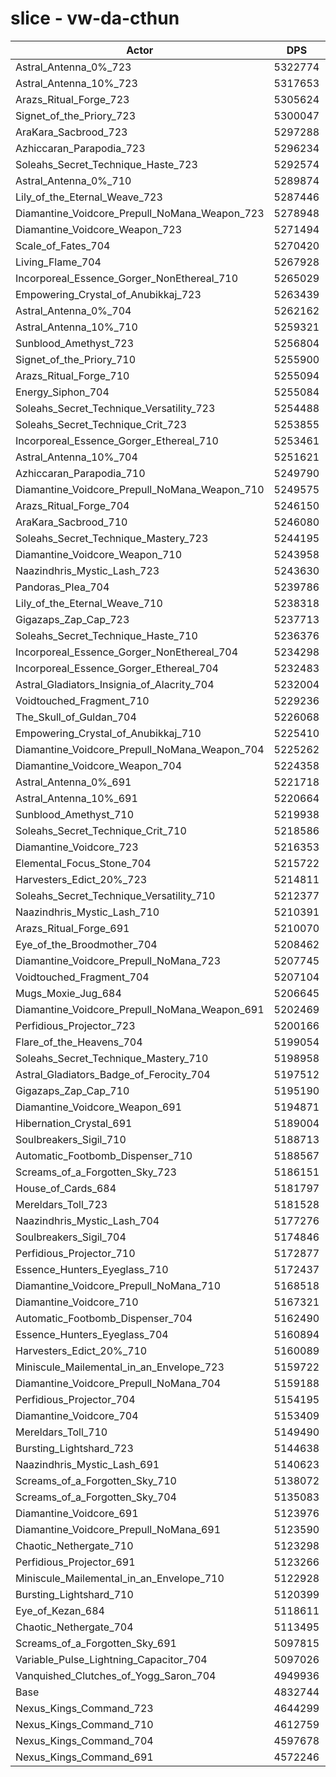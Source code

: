 # slice - vw-da-cthun
| Actor | DPS | Increase |
|---|:---:|:---:|
|Astral_Antenna_0%_723|5322774|10.14%|
|Astral_Antenna_10%_723|5317653|10.03%|
|Arazs_Ritual_Forge_723|5305624|9.78%|
|Signet_of_the_Priory_723|5300047|9.67%|
|AraKara_Sacbrood_723|5297288|9.61%|
|Azhiccaran_Parapodia_723|5296234|9.59%|
|Soleahs_Secret_Technique_Haste_723|5292574|9.51%|
|Astral_Antenna_0%_710|5289874|9.46%|
|Lily_of_the_Eternal_Weave_723|5287446|9.41%|
|Diamantine_Voidcore_Prepull_NoMana_Weapon_723|5278948|9.23%|
|Diamantine_Voidcore_Weapon_723|5271494|9.08%|
|Scale_of_Fates_704|5270420|9.06%|
|Living_Flame_704|5267928|9.00%|
|Incorporeal_Essence_Gorger_NonEthereal_710|5265029|8.94%|
|Empowering_Crystal_of_Anubikkaj_723|5263439|8.91%|
|Astral_Antenna_0%_704|5262162|8.89%|
|Astral_Antenna_10%_710|5259321|8.83%|
|Sunblood_Amethyst_723|5256804|8.77%|
|Signet_of_the_Priory_710|5255900|8.76%|
|Arazs_Ritual_Forge_710|5255094|8.74%|
|Energy_Siphon_704|5255084|8.74%|
|Soleahs_Secret_Technique_Versatility_723|5254488|8.73%|
|Soleahs_Secret_Technique_Crit_723|5253855|8.71%|
|Incorporeal_Essence_Gorger_Ethereal_710|5253461|8.71%|
|Astral_Antenna_10%_704|5251621|8.67%|
|Azhiccaran_Parapodia_710|5249790|8.63%|
|Diamantine_Voidcore_Prepull_NoMana_Weapon_710|5249575|8.63%|
|Arazs_Ritual_Forge_704|5246150|8.55%|
|AraKara_Sacbrood_710|5246080|8.55%|
|Soleahs_Secret_Technique_Mastery_723|5244195|8.51%|
|Diamantine_Voidcore_Weapon_710|5243958|8.51%|
|Naazindhris_Mystic_Lash_723|5243630|8.50%|
|Pandoras_Plea_704|5239786|8.42%|
|Lily_of_the_Eternal_Weave_710|5238318|8.39%|
|Gigazaps_Zap_Cap_723|5237713|8.38%|
|Soleahs_Secret_Technique_Haste_710|5236376|8.35%|
|Incorporeal_Essence_Gorger_NonEthereal_704|5234298|8.31%|
|Incorporeal_Essence_Gorger_Ethereal_704|5232483|8.27%|
|Astral_Gladiators_Insignia_of_Alacrity_704|5232004|8.26%|
|Voidtouched_Fragment_710|5229236|8.20%|
|The_Skull_of_Guldan_704|5226068|8.14%|
|Empowering_Crystal_of_Anubikkaj_710|5225410|8.13%|
|Diamantine_Voidcore_Prepull_NoMana_Weapon_704|5225262|8.12%|
|Diamantine_Voidcore_Weapon_704|5224358|8.10%|
|Astral_Antenna_0%_691|5221718|8.05%|
|Astral_Antenna_10%_691|5220664|8.03%|
|Sunblood_Amethyst_710|5219938|8.01%|
|Soleahs_Secret_Technique_Crit_710|5218586|7.98%|
|Diamantine_Voidcore_723|5216353|7.94%|
|Elemental_Focus_Stone_704|5215722|7.92%|
|Harvesters_Edict_20%_723|5214811|7.91%|
|Soleahs_Secret_Technique_Versatility_710|5212377|7.86%|
|Naazindhris_Mystic_Lash_710|5210391|7.81%|
|Arazs_Ritual_Forge_691|5210070|7.81%|
|Eye_of_the_Broodmother_704|5208462|7.77%|
|Diamantine_Voidcore_Prepull_NoMana_723|5207745|7.76%|
|Voidtouched_Fragment_704|5207104|7.75%|
|Mugs_Moxie_Jug_684|5206645|7.74%|
|Diamantine_Voidcore_Prepull_NoMana_Weapon_691|5202469|7.65%|
|Perfidious_Projector_723|5200166|7.60%|
|Flare_of_the_Heavens_704|5199054|7.58%|
|Soleahs_Secret_Technique_Mastery_710|5198958|7.58%|
|Astral_Gladiators_Badge_of_Ferocity_704|5197512|7.55%|
|Gigazaps_Zap_Cap_710|5195190|7.50%|
|Diamantine_Voidcore_Weapon_691|5194871|7.49%|
|Hibernation_Crystal_691|5189004|7.37%|
|Soulbreakers_Sigil_710|5188713|7.37%|
|Automatic_Footbomb_Dispenser_710|5188567|7.36%|
|Screams_of_a_Forgotten_Sky_723|5186151|7.31%|
|House_of_Cards_684|5181797|7.22%|
|Mereldars_Toll_723|5181528|7.22%|
|Naazindhris_Mystic_Lash_704|5177276|7.13%|
|Soulbreakers_Sigil_704|5174846|7.08%|
|Perfidious_Projector_710|5172877|7.04%|
|Essence_Hunters_Eyeglass_710|5172437|7.03%|
|Diamantine_Voidcore_Prepull_NoMana_710|5168518|6.95%|
|Diamantine_Voidcore_710|5167321|6.92%|
|Automatic_Footbomb_Dispenser_704|5162490|6.82%|
|Essence_Hunters_Eyeglass_704|5160894|6.79%|
|Harvesters_Edict_20%_710|5160089|6.77%|
|Miniscule_Mailemental_in_an_Envelope_723|5159722|6.77%|
|Diamantine_Voidcore_Prepull_NoMana_704|5159188|6.75%|
|Perfidious_Projector_704|5154195|6.65%|
|Diamantine_Voidcore_704|5153409|6.64%|
|Mereldars_Toll_710|5149490|6.55%|
|Bursting_Lightshard_723|5144638|6.45%|
|Naazindhris_Mystic_Lash_691|5140623|6.37%|
|Screams_of_a_Forgotten_Sky_710|5138072|6.32%|
|Screams_of_a_Forgotten_Sky_704|5135083|6.26%|
|Diamantine_Voidcore_691|5123976|6.03%|
|Diamantine_Voidcore_Prepull_NoMana_691|5123590|6.02%|
|Chaotic_Nethergate_710|5123298|6.01%|
|Perfidious_Projector_691|5123266|6.01%|
|Miniscule_Mailemental_in_an_Envelope_710|5122928|6.00%|
|Bursting_Lightshard_710|5120399|5.95%|
|Eye_of_Kezan_684|5118611|5.92%|
|Chaotic_Nethergate_704|5113495|5.81%|
|Screams_of_a_Forgotten_Sky_691|5097815|5.48%|
|Variable_Pulse_Lightning_Capacitor_704|5097026|5.47%|
|Vanquished_Clutches_of_Yogg_Saron_704|4949936|2.42%|
|Base|4832744|0.00%|
|Nexus_Kings_Command_723|4644299|-3.90%|
|Nexus_Kings_Command_710|4612759|-4.55%|
|Nexus_Kings_Command_704|4597678|-4.86%|
|Nexus_Kings_Command_691|4572246|-5.39%|
